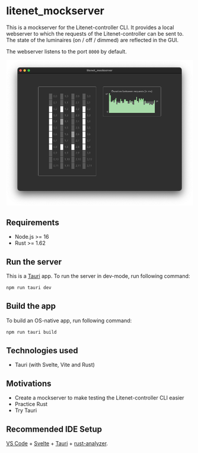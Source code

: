 # litenet_mockserver

This is a mockserver for the Litenet-controller CLI. It provides a local webserver to which the requests of
the Litenet-controller can be sent to. The state of the luminaires (on / off / dimmed) are reflected in the
GUI.

The webserver listens to the port `8000` by default.

![Example GUI](docs/images/gui_example.png)

## Requirements

-   Node.js >= 16
-   Rust >= 1.62

## Run the server

This is a [Tauri](https://tauri.app/) app. To run the server in dev-mode, run following command:

```sh
npm run tauri dev
```

## Build the app

To build an OS-native app, run following command:

```sh
npm run tauri build
```

## Technologies used

-   Tauri (with Svelte, Vite and Rust)

## Motivations

-   Create a mockserver to make testing the Litenet-controller CLI easier
-   Practice Rust
-   Try Tauri

## Recommended IDE Setup

[VS Code](https://code.visualstudio.com/) + [Svelte](https://marketplace.visualstudio.com/items?itemName=svelte.svelte-vscode) + [Tauri](https://marketplace.visualstudio.com/items?itemName=tauri-apps.tauri-vscode) + [rust-analyzer](https://marketplace.visualstudio.com/items?itemName=rust-lang.rust-analyzer).
